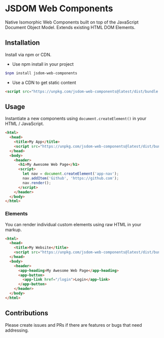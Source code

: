 # JSDOM Web Components

Native Isomorphic Web Components built on top of the JavaScript Document Object Model. Extends existing HTML DOM Elements.

## Installation

Install via npm or CDN.

* Use npm install in your project

```bash
$npm install jsdom-web-components
```

* Use a CDN to get static content

```html
<script src="https://unpkg.com/jsdom-web-components@latest/dist/bundle.js"></script>
```

## Usage

Instantiate a new components using `document.createElement()` in your HTML / JavaScript.

```html
<html>
  <head>
    <title>My App</title>
    <script src="https://unpkg.com/jsdom-web-components@latest/dist/bundle.js"></script>
  </head>
  <body>
    <header>
      <h1>My Awesome Web Page</h1>
      <script>
        let nav = document.createElement('app-nav');
        nav.addItem('Github', 'https://github.com');
        nav.render();
      </script>
    </header>
  </body>
</html>
```

### Elements

You can render individual custom elements using raw HTML in your markup.

```html
<html>
  <head>
    <title>My Website</title>
    <script src="https://unpkg.com/jsdom-web-components@latest/dist/bundle.js"></script>
  </head>
  <body>
    <header>
      <app-heading>My Awesome Web Page</app-heading>
      <app-button>
        <app-link href="/login">Login</app-link>
      </app-button>
    </header>
  </body>
</html>
```

## Contributions

Please create issues and PRs if there are features or bugs that need addressing.
